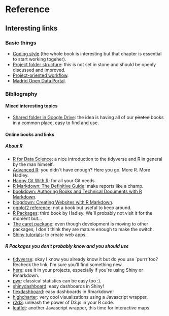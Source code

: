 # Reference

## Interesting links

### Basic things

 - [Coding style](http://adv-r.had.co.nz/Style.html) (the whole book is interesting but that chapter is essential to start working togeher).
- [Project folder structure](https://nicercode.github.io/blog/2013-04-05-projects/): this is not set in stone and should be openly discussed and improved.
- [Project-oriented workflow](https://www.tidyverse.org/articles/2017/12/workflow-vs-script/).
- [Madrid Open Data Portal](https://datos.madrid.es/portal/site/egob/).

### Bibliography

#### Mixed interesting topics

- [Shared folder in Google Drive](https://drive.google.com/drive/u/2/folders/1M-lLxvZh1b_h3H4rWZg4nayPHAI7LD3Z): the idea is having all of our ~~pirated~~ books in a common place, easy to find and use. 

#### Online books and links

##### _About R_
- [R for Data Science](https://r4ds.had.co.nz/): a nice introduction to the tidyverse and R in general by the man himself.
- [Advanced R](http://adv-r.had.co.nz/): you didn´t have enough? Here you go. More R. More Hadley.
- [Happy Git With R](https://happygitwithr.com/): for all your Git needs.
- [R Markdown: The Definitive Guide](https://bookdown.org/yihui/rmarkdown/): make reports like a champ.
- [bookdown: Authoring Books and Technical Documents with R Markdown](https://bookdown.org/yihui/bookdown/).
- [blogdown: Creating Websites with R Markdown](https://bookdown.org/yihui/blogdown/).
- [ggplot2 reference](https://ggplot2.tidyverse.org/index.html): not a book but useful to keep around.
- [R Packages](http://r-pkgs.had.co.nz/): third book by Hadley. We´ll probably not visit it for the moment but...
- [The caret package](https://topepo.github.io/caret/): even though development is moving to other packages, I don´t think they are mature enough to make the switch.
- [Shiny tutorials](https://shiny.rstudio.com/articles/): to create web apps.

##### _R Packages you don´t probably know and you should use_
- [tidyverse](https://www.tidyverse.org/): okay I know you already know it but do you use ´purrr´too? Recheck the link, I'm sure you'll find something new.
- [here](https://cran.r-project.org/web/packages/here/index.html): use it in your projects, especially if you´re using Shiny or Rmarkdown. 
- [pwr](https://cran.r-project.org/web/packages/pwr/pwr.pdf): classical statistics can be easy too :).
- [shinydashboard](https://rstudio.github.io/shinydashboard/): easy dashboards in Shiny!
- [flexdashboard](https://rmarkdown.rstudio.com/flexdashboard/): easy dashboards in Rmarkdown!
- [highcharter](http://jkunst.com/highcharter/): very cool visualizations using a Javascript wrapper.
- [r2d3](https://rstudio.github.io/r2d3/): unleash the power of D3.js in your R code.
- [leaflet](https://rstudio.github.io/leaflet/): another Javascript wrapper, this time for interactive maps.
